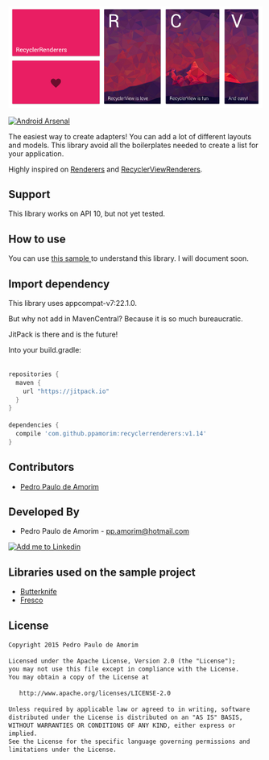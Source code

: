 ![Logo 1][1]

[![Android Arsenal](https://img.shields.io/badge/Android%20Arsenal-RecyclerRenderers-brightgreen.svg?style=flat)](http://android-arsenal.com/details/1/1727)

The easiest way to create adapters! You can add a lot of different layouts and models. This library avoid all the boilerplates needed to create a list for your application.

Highly inspired on [Renderers][10] and [RecyclerViewRenderers][11].

Support
-------

This library works on API 10, but not yet tested.

How to use
----------

You can use [this sample ][2] to understand this library. I will document soon.

Import dependency
--------------------------------

This library uses appcompat-v7:22.1.0.

But why not add in MavenCentral?
Because it is so much bureaucratic.

JitPack is there and is the future!

Into your build.gradle:

```groovy

repositories {
  maven {
    url "https://jitpack.io"
  }
}

dependencies {
  compile 'com.github.ppamorim:recyclerrenderers:v1.14'
}
```

Contributors
------------

* [Pedro Paulo de Amorim][3]

Developed By
------------

* Pedro Paulo de Amorim - <pp.amorim@hotmail.com>

<a href="https://www.linkedin.com/profile/view?id=185411359">
  <img alt="Add me to Linkedin" src="http://imageshack.us/a/img41/7877/smallld.png" />
</a>

Libraries used on the sample project
------------------------------------

* [Butterknife][5]
* [Fresco][13]

License
-------

    Copyright 2015 Pedro Paulo de Amorim

    Licensed under the Apache License, Version 2.0 (the "License");
    you may not use this file except in compliance with the License.
    You may obtain a copy of the License at

       http://www.apache.org/licenses/LICENSE-2.0

    Unless required by applicable law or agreed to in writing, software
    distributed under the License is distributed on an "AS IS" BASIS,
    WITHOUT WARRANTIES OR CONDITIONS OF ANY KIND, either express or implied.
    See the License for the specific language governing permissions and
    limitations under the License.

[1]: ./art/logo.png
[2]: https://github.com/ppamorim/RecyclerRenderers/tree/master/app/src/main/java/com/github/ppamorim/recyclerrenderers/ui/renderers
[3]: https://github.com/ppamorim/
[5]: https://github.com/JakeWharton/butterknife
[10]: https://github.com/pedrovgs/Renderers
[11]: https://github.com/Alexrs95/RecyclerViewRenderers
[13]: https://github.com/facebook/fresco
